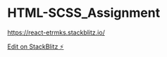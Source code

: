 # HTML-SCSS_Assignment
https://react-etrmks.stackblitz.io/


[Edit on StackBlitz ⚡️](https://stackblitz.com/edit/react-etrmks)
